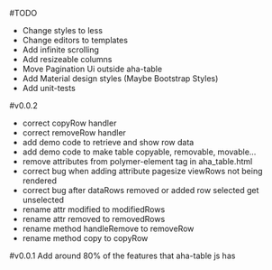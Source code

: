 #TODO

* Change styles to less
* Change editors to templates
* Add infinite scrolling
* Add resizeable columns
* Move Pagination Ui outside aha-table
* Add Material design styles (Maybe Bootstrap Styles)
* Add unit-tests

#v0.0.2
* correct copyRow handler
* correct removeRow handler
* add demo code to retrieve and show row data
* add demo code to make table copyable, removable, movable...
* remove attributes from polymer-element tag in aha_table.html
* correct bug when adding attribute pagesize viewRows not being rendered
* correct bug after dataRows removed or added row selected get unselected
* rename attr modified to modifiedRows
* rename attr removed to removedRows
* rename method handleRemove to removeRow
* rename method copy to copyRow

#v0.0.1
Add around 80% of the features that aha-table js has